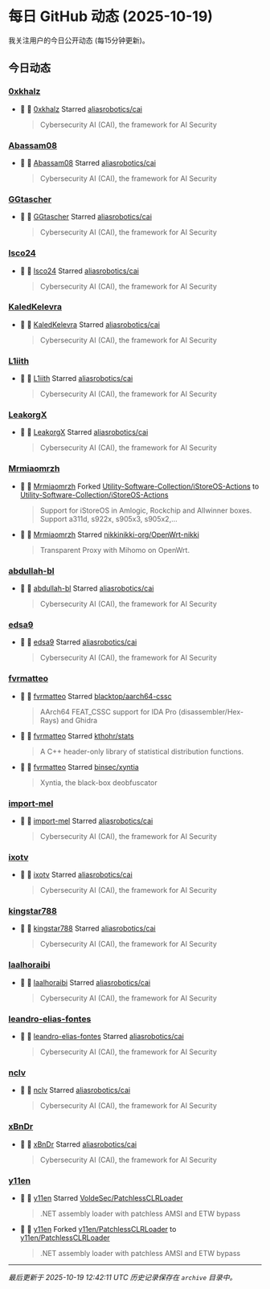 # 每日 GitHub 动态 (2025-10-19)

我关注用户的今日公开动态 (每15分钟更新)。

## 今日动态

### [0xkhalz](https://github.com/0xkhalz)
- 🌟 👤 [0xkhalz](https://github.com/0xkhalz) Starred [aliasrobotics/cai](https://github.com/aliasrobotics/cai)
  > Cybersecurity AI (CAI), the framework for AI Security

### [Abassam08](https://github.com/Abassam08)
- 🌟 👤 [Abassam08](https://github.com/Abassam08) Starred [aliasrobotics/cai](https://github.com/aliasrobotics/cai)
  > Cybersecurity AI (CAI), the framework for AI Security

### [GGtascher](https://github.com/GGtascher)
- 🌟 👤 [GGtascher](https://github.com/GGtascher) Starred [aliasrobotics/cai](https://github.com/aliasrobotics/cai)
  > Cybersecurity AI (CAI), the framework for AI Security

### [Isco24](https://github.com/Isco24)
- 🌟 👤 [Isco24](https://github.com/Isco24) Starred [aliasrobotics/cai](https://github.com/aliasrobotics/cai)
  > Cybersecurity AI (CAI), the framework for AI Security

### [KaledKelevra](https://github.com/KaledKelevra)
- 🌟 👤 [KaledKelevra](https://github.com/KaledKelevra) Starred [aliasrobotics/cai](https://github.com/aliasrobotics/cai)
  > Cybersecurity AI (CAI), the framework for AI Security

### [L1iith](https://github.com/L1iith)
- 🌟 👤 [L1iith](https://github.com/L1iith) Starred [aliasrobotics/cai](https://github.com/aliasrobotics/cai)
  > Cybersecurity AI (CAI), the framework for AI Security

### [LeakorgX](https://github.com/LeakorgX)
- 🌟 👤 [LeakorgX](https://github.com/LeakorgX) Starred [aliasrobotics/cai](https://github.com/aliasrobotics/cai)
  > Cybersecurity AI (CAI), the framework for AI Security

### [Mrmiaomrzh](https://github.com/Mrmiaomrzh)
- 🍴 👤 [Mrmiaomrzh](https://github.com/Mrmiaomrzh) Forked [Utility-Software-Collection/iStoreOS-Actions](https://github.com/Utility-Software-Collection/iStoreOS-Actions) to [Utility-Software-Collection/iStoreOS-Actions](https://github.com/Utility-Software-Collection/iStoreOS-Actions)
  > Support for iStoreOS in Amlogic, Rockchip and Allwinner boxes. Support a311d, s922x, s905x3, s905x2,...
- 🌟 👤 [Mrmiaomrzh](https://github.com/Mrmiaomrzh) Starred [nikkinikki-org/OpenWrt-nikki](https://github.com/nikkinikki-org/OpenWrt-nikki)
  > Transparent Proxy with Mihomo on OpenWrt.

### [abdullah-bl](https://github.com/abdullah-bl)
- 🌟 👤 [abdullah-bl](https://github.com/abdullah-bl) Starred [aliasrobotics/cai](https://github.com/aliasrobotics/cai)
  > Cybersecurity AI (CAI), the framework for AI Security

### [edsa9](https://github.com/edsa9)
- 🌟 👤 [edsa9](https://github.com/edsa9) Starred [aliasrobotics/cai](https://github.com/aliasrobotics/cai)
  > Cybersecurity AI (CAI), the framework for AI Security

### [fvrmatteo](https://github.com/fvrmatteo)
- 🌟 👤 [fvrmatteo](https://github.com/fvrmatteo) Starred [blacktop/aarch64-cssc](https://github.com/blacktop/aarch64-cssc)
  > AArch64 FEAT_CSSC support for IDA Pro (disassembler/Hex-Rays) and Ghidra
- 🌟 👤 [fvrmatteo](https://github.com/fvrmatteo) Starred [kthohr/stats](https://github.com/kthohr/stats)
  > A C++ header-only library of statistical distribution functions.
- 🌟 👤 [fvrmatteo](https://github.com/fvrmatteo) Starred [binsec/xyntia](https://github.com/binsec/xyntia)
  > Xyntia, the black-box deobfuscator

### [import-mel](https://github.com/import-mel)
- 🌟 👤 [import-mel](https://github.com/import-mel) Starred [aliasrobotics/cai](https://github.com/aliasrobotics/cai)
  > Cybersecurity AI (CAI), the framework for AI Security

### [ixotv](https://github.com/ixotv)
- 🌟 👤 [ixotv](https://github.com/ixotv) Starred [aliasrobotics/cai](https://github.com/aliasrobotics/cai)
  > Cybersecurity AI (CAI), the framework for AI Security

### [kingstar788](https://github.com/kingstar788)
- 🌟 👤 [kingstar788](https://github.com/kingstar788) Starred [aliasrobotics/cai](https://github.com/aliasrobotics/cai)
  > Cybersecurity AI (CAI), the framework for AI Security

### [laalhoraibi](https://github.com/laalhoraibi)
- 🌟 👤 [laalhoraibi](https://github.com/laalhoraibi) Starred [aliasrobotics/cai](https://github.com/aliasrobotics/cai)
  > Cybersecurity AI (CAI), the framework for AI Security

### [leandro-elias-fontes](https://github.com/leandro-elias-fontes)
- 🌟 👤 [leandro-elias-fontes](https://github.com/leandro-elias-fontes) Starred [aliasrobotics/cai](https://github.com/aliasrobotics/cai)
  > Cybersecurity AI (CAI), the framework for AI Security

### [nclv](https://github.com/nclv)
- 🌟 👤 [nclv](https://github.com/nclv) Starred [aliasrobotics/cai](https://github.com/aliasrobotics/cai)
  > Cybersecurity AI (CAI), the framework for AI Security

### [xBnDr](https://github.com/xBnDr)
- 🌟 👤 [xBnDr](https://github.com/xBnDr) Starred [aliasrobotics/cai](https://github.com/aliasrobotics/cai)
  > Cybersecurity AI (CAI), the framework for AI Security

### [y11en](https://github.com/y11en)
- 🌟 👤 [y11en](https://github.com/y11en) Starred [VoldeSec/PatchlessCLRLoader](https://github.com/VoldeSec/PatchlessCLRLoader)
  > .NET assembly loader with patchless AMSI and ETW bypass
- 🍴 👤 [y11en](https://github.com/y11en) Forked [y11en/PatchlessCLRLoader](https://github.com/y11en/PatchlessCLRLoader) to [y11en/PatchlessCLRLoader](https://github.com/y11en/PatchlessCLRLoader)
  > .NET assembly loader with patchless AMSI and ETW bypass


---
*最后更新于 2025-10-19 12:42:11 UTC*
*历史记录保存在 `archive` 目录中。*
